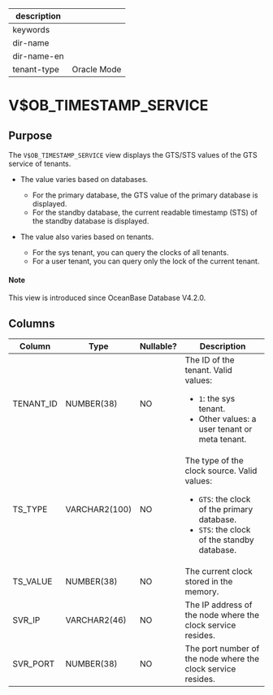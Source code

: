 |description||
|---|---|
|keywords||
|dir-name||
|dir-name-en||
|tenant-type|Oracle Mode|

# V$OB_TIMESTAMP_SERVICE

## Purpose

The `V$OB_TIMESTAMP_SERVICE` view displays the GTS/STS values of the GTS service of tenants. 

* The value varies based on databases.
   * For the primary database, the GTS value of the primary database is displayed. 
   * For the standby database, the current readable timestamp (STS) of the standby database is displayed. 

* The value also varies based on tenants.
   * For the sys tenant, you can query the clocks of all tenants. 
   * For a user tenant, you can query only the lock of the current tenant. 

<main id="notice" type='explain'>
  <h4>Note</h4>
  <p>This view is introduced since OceanBase Database V4.2.0. </p>
</main>

## Columns

| **Column** | **Type** | **Nullable?** | **Description** |
| --- | --- | --- | --- |
| TENANT_ID | NUMBER(38) | NO | The ID of the tenant. Valid values: <ul><li>`1`: the sys tenant.  </li><li>Other values: a user tenant or meta tenant. </li></ul> |
| TS_TYPE | VARCHAR2(100) | NO | The type of the clock source. Valid values: <ul><li>`GTS`: the clock of the primary database.  </li><li>`STS`: the clock of the standby database. </li></ul> |
| TS_VALUE | NUMBER(38) | NO | The current clock stored in the memory. |
| SVR_IP | VARCHAR2(46) | NO | The IP address of the node where the clock service resides. |
| SVR_PORT | NUMBER(38) | NO | The port number of the node where the clock service resides. |
